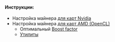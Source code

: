 
#### Инструкции:

- Настройка майнера [для карт Nvidia](/windows/nvidia.md)
- Настройка майнера [для карт AMD (OpenCL)](/windows/amd.md)
	- Оптимальный [Boost factor](/bf/)
	- [Утилиты](/utils.md)